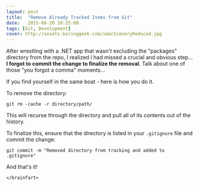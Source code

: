 ```yaml
---
layout: post
title:  "Remove Already Tracked Items from Git"
date:   2015-08-20 10:25:00
tags: [Git, Development]
cover: http://assets.boringgeek.com/imacSceneryReduced.jpg
---
```


After wrestling with a .NET app that wasn't excluding the "packages" directory from the repo, I realized I had missed a crucial and obvious step... **I forgot to commit the change to finalize the removal**.  Talk about one of those "you forgot a comma" moments...

If you find yourself in the same boat - here is how you do it.

To remove the directory:
```
git rm -cache -r directory/path/
```
This will recurse through the directory and pull all of its contents out of the history.

To finalize this, ensure that the directory is listed in your `.gitignore` file and commit the change:
```
git commit -m "Removed directory from tracking and added to .gitignore"
```
And that's it!

`</brainfart>`
